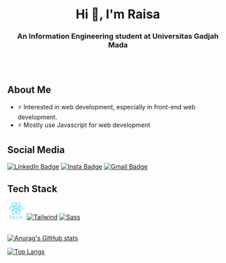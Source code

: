 <h1 align="center">Hi 👋, I'm Raisa</h1>
<h3 align="center">An Information Engineering student at Universitas Gadjah Mada</h3>

<br><br>

## About Me
- ⚡ Interested in web development, especially in front-end web development.
- ⚡ Mostly use Javascript for web development

## Social Media
<div id="socialbadges">
  <a href="https://www.linkedin.com/in/raisa-salsabil"><img src="https://img.shields.io/badge/LinkedIn-blue?style=for-the-badge&logo=linkedin&logoColor=white" alt="LinkedIn Badge"/></a>
  <a href="https://www.instagram.com/raraisai/"><img src="https://img.shields.io/badge/Instagram-E4405F?style=for-the-badge&logo=instagram&logoColor=white" alt="Insta Badge"/></a>
  <a href='mailto:raisa.salsabil@mail.ugm.com'><img src="https://img.shields.io/badge/Gmail-D14836?style=for-the-badge&logo=gmail&logoColor=white" alt="Gmail Badge"/></a>
</div>

## Tech Stack
<div>
<a href='https://reactjs.org/'><img src="https://github.com/devicons/devicon/blob/master/icons/react/react-original-wordmark.svg" title="React" alt="React" width="40" height="40"/></a>
<a href='https://tailwindcss.com/'><img src="https://cdn.jsdelivr.net/gh/devicons/devicon/icons/tailwindcss/tailwindcss-original.svg" title="Tailwind" alt="Tailwind" width="40" height="40"/></a>
<a href='https://sass-lang.com/'><img src="https://cdn.jsdelivr.net/gh/devicons/devicon/icons/sass/sass-original.svg" title="Sass" alt="Sass" width="40" height="40"/></a>
</div>

<br>


[![Anurag's GitHub stats](https://github-readme-stats.vercel.app/api?username=raisasalsabily&show_icons=true&theme=tokyonight)](https://github.com/anuraghazra/github-readme-stats)

[![Top Langs](https://github-readme-stats.vercel.app/api/top-langs/?username=anuraghazra&layout=compact&theme=tokyonight)](https://github.com/anuraghazra/github-readme-stats)


